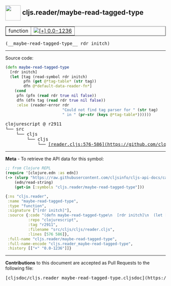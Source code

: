 ## <img width="48px" valign="middle" src="http://i.imgur.com/Hi20huC.png"> cljs.reader/maybe-read-tagged-type

 <table border="1">
<tr>

<td>function</td>
<td><a href="https://github.com/cljsinfo/cljs-api-docs/tree/0.0-1236"><img valign="middle" alt="[+] 0.0-1236" src="https://img.shields.io/badge/+-0.0--1236-lightgrey.svg"></a> </td>
</tr>
</table>

 <samp>
(__maybe-read-tagged-type__ rdr initch)<br>
</samp>

---





Source code:

```clj
(defn maybe-read-tagged-type
  [rdr initch]
  (let [tag (read-symbol rdr initch)
        pfn (get @*tag-table* (str tag))
        dfn @*default-data-reader-fn*]
    (cond
     pfn (pfn (read rdr true nil false))
     dfn (dfn tag (read rdr true nil false))
     :else (reader-error rdr
                         "Could not find tag parser for " (str tag)
                         " in " (pr-str (keys @*tag-table*))))))
```

 <pre>
clojurescript @ r2911
└── src
    └── cljs
        └── cljs
            └── <ins>[reader.cljs:576-586](https://github.com/clojure/clojurescript/blob/r2911/src/cljs/cljs/reader.cljs#L576-L586)</ins>
</pre>


---

__Meta__ - To retrieve the API data for this symbol:

```clj
;; from Clojure REPL
(require '[clojure.edn :as edn])
(-> (slurp "https://raw.githubusercontent.com/cljsinfo/cljs-api-docs/catalog/cljs-api.edn")
    (edn/read-string)
    (get-in [:symbols "cljs.reader/maybe-read-tagged-type"]))
```

```clj
{:ns "cljs.reader",
 :name "maybe-read-tagged-type",
 :type "function",
 :signature ["[rdr initch]"],
 :source {:code "(defn maybe-read-tagged-type\n  [rdr initch]\n  (let [tag (read-symbol rdr initch)\n        pfn (get @*tag-table* (str tag))\n        dfn @*default-data-reader-fn*]\n    (cond\n     pfn (pfn (read rdr true nil false))\n     dfn (dfn tag (read rdr true nil false))\n     :else (reader-error rdr\n                         \"Could not find tag parser for \" (str tag)\n                         \" in \" (pr-str (keys @*tag-table*))))))",
          :repo "clojurescript",
          :tag "r2911",
          :filename "src/cljs/cljs/reader.cljs",
          :lines [576 586]},
 :full-name "cljs.reader/maybe-read-tagged-type",
 :full-name-encode "cljs.reader_maybe-read-tagged-type",
 :history [["+" "0.0-1236"]]}

```

---

__Contributions__ to this document are accepted as Pull Requests to the following file:

 <pre>
[cljsdoc/cljs.reader_maybe-read-tagged-type.cljsdoc](https://github.com/cljsinfo/cljs-api-docs/blob/master/cljsdoc/cljs.reader_maybe-read-tagged-type.cljsdoc)
</pre>

